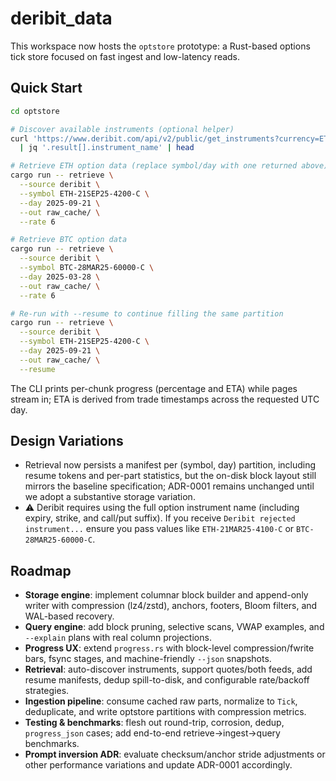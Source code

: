 # deribit_data

This workspace now hosts the `optstore` prototype: a Rust-based options tick store focused on fast ingest and low-latency reads.

## Quick Start

```bash
cd optstore

# Discover available instruments (optional helper)
curl 'https://www.deribit.com/api/v2/public/get_instruments?currency=ETH&kind=option&expired=true' \
  | jq '.result[].instrument_name' | head

# Retrieve ETH option data (replace symbol/day with one returned above)
cargo run -- retrieve \
  --source deribit \
  --symbol ETH-21SEP25-4200-C \
  --day 2025-09-21 \
  --out raw_cache/ \
  --rate 6

# Retrieve BTC option data
cargo run -- retrieve \
  --source deribit \
  --symbol BTC-28MAR25-60000-C \
  --day 2025-03-28 \
  --out raw_cache/ \
  --rate 6

# Re-run with --resume to continue filling the same partition
cargo run -- retrieve \
  --source deribit \
  --symbol ETH-21SEP25-4200-C \
  --day 2025-09-21 \
  --out raw_cache/ \
  --resume
```


The CLI prints per-chunk progress (percentage and ETA) while pages stream in; ETA is derived from trade timestamps across the requested UTC day.

## Design Variations

- Retrieval now persists a manifest per (symbol, day) partition, including resume tokens and per-part statistics, but the on-disk block layout still mirrors the baseline specification; ADR-0001 remains unchanged until we adopt a substantive storage variation.
- ⚠️ Deribit requires using the full option instrument name (including expiry, strike, and call/put suffix). If you receive `Deribit rejected instrument...` ensure you pass values like `ETH-21MAR25-4100-C` or `BTC-28MAR25-60000-C`.


## Roadmap

- **Storage engine**: implement columnar block builder and append-only writer with compression (lz4/zstd), anchors, footers, Bloom filters, and WAL-based recovery.
- **Query engine**: add block pruning, selective scans, VWAP examples, and `--explain` plans with real column projections.
- **Progress UX**: extend `progress.rs` with block-level compression/fwrite bars, fsync stages, and machine-friendly `--json` snapshots.
- **Retrieval**: auto-discover instruments, support quotes/both feeds, add resume manifests, dedup spill-to-disk, and configurable rate/backoff strategies.
- **Ingestion pipeline**: consume cached raw parts, normalize to `Tick`, deduplicate, and write optstore partitions with compression metrics.
- **Testing & benchmarks**: flesh out round-trip, corrosion, dedup, `progress_json` cases; add end-to-end retrieve→ingest→query benchmarks.
- **Prompt inversion ADR**: evaluate checksum/anchor stride adjustments or other performance variations and update ADR-0001 accordingly.
